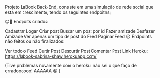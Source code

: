 Projeto LaBook Back-End, consiste em uma simulação de rede social que esta em crescimento, tendo os seguintes endpoitns;

😊🎉 Endpoits criados:

Cadastrar
Logar
Criar post
Buscar um post por id
Fazer amizade
Desfazer Amizade
Ver apenas um tipo de post do Feed
Paginar Feed
😢 Endpoints não feitos ou não finalizados:

Ver todo o Feed
Curtir Post
Descurtir Post
Comentar Post
Link Heroku:
https://labook-sabrina-shaw.herokuapp.com/

(Tive problemas novamente com o heroku, não sei o que faço de erradoooooo! AAAAAA 😡 )